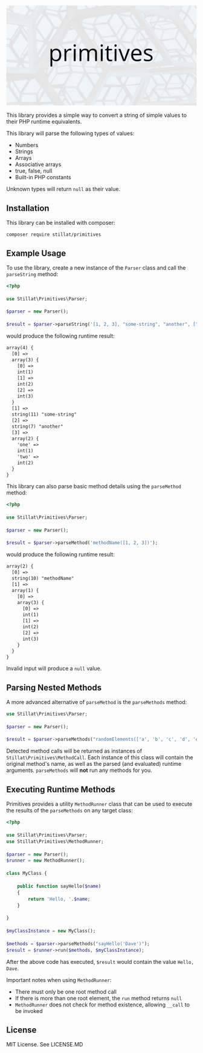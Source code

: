 ![Primitives](banner.png)

This library provides a simple way to convert a string of simple values to their PHP runtime equivalents.

This library will parse the following types of values:

* Numbers
* Strings
* Arrays
* Associative arrays
* true, false, null
* Built-in PHP constants

Unknown types will return `null` as their value.

## Installation

This library can be installed with composer:

```
composer require stillat/primitives
```

## Example Usage

To use the library, create a new instance of the `Parser` class and call the `parseString` method:

```php
<?php

use Stillat\Primitives\Parser;

$parser = new Parser();

$result = $parser->parseString('[1, 2, 3], "some-string", "another", ["one" => 1, "two" => 2]');

```

would produce the following runtime result:

```
array(4) {
  [0] =>
  array(3) {
    [0] =>
    int(1)
    [1] =>
    int(2)
    [2] =>
    int(3)
  }
  [1] =>
  string(11) "some-string"
  [2] =>
  string(7) "another"
  [3] =>
  array(2) {
    'one' =>
    int(1)
    'two' =>
    int(2)
  }
}
```

This library can also parse basic method details using the `parseMethod` method:

```php
<?php

use Stillat\Primitives\Parser;

$parser = new Parser();

$result = $parser->parseMethod('methodName([1, 2, 3])');
```

would produce the following runtime result:

```
array(2) {
  [0] =>
  string(10) "methodName"
  [1] =>
  array(1) {
    [0] =>
    array(3) {
      [0] =>
      int(1)
      [1] =>
      int(2)
      [2] =>
      int(3)
    }
  }
}
```

Invalid input will produce a `null` value.

## Parsing Nested Methods

A more advanced alternative of `parseMethod` is the `parseMethods` method:

```php
use Stillat\Primitives\Parser;

$parser = new Parser();

$result = $parser->parseMethods("randomElements(['a', 'b', 'c', 'd', 'e'], rand(1, 5))"); 
```

Detected method calls will be returned as instances of `Stillat\Primitives\MethodCall`. Each instance of this class
will contain the original method's name, as well as the parsed (and evaluated) runtime arguments. `parseMethods` will
**not** run any methods for you.

## Executing Runtime Methods

Primitives provides a utility `MethodRunner` class that can be used to execute the results of the `parseMethods` on any
target class:

```php
<?php

use Stillat\Primitives\Parser;
use Stillat\Primitives\MethodRunner;

$parser = new Parser();
$runner = new MethodRunner();

class MyClass {

    public function sayHello($name)
    {
        return 'Hello, '.$name;
    }

}

$myClassInstance = new MyClass();

$methods = $parser->parseMethods("sayHello('Dave')");
$result = $runner->run($methods, $myClassInstance);

```

After the above code has executed, `$result` would contain the value `Hello, Dave`.

Important notes when using `MethodRunner`:

* There must only be one root method call
* If there is more than one root element, the `run` method returns `null`
* `MethodRunner` does not check for method existence, allowing `__call` to be invoked

## License

MIT License. See LICENSE.MD

